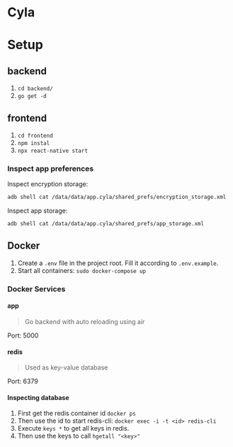 # Cyla

# Setup

## backend

1. `cd backend/`
1. `go get -d`

## frontend

1. `cd frontend`
1. `npm instal`
1. `npx react-native start`

### Inspect app preferences

Inspect encryption storage:
```bash
adb shell cat /data/data/app.cyla/shared_prefs/encryption_storage.xml
```

Inspect app storage:
```bash
adb shell cat /data/data/app.cyla/shared_prefs/app_storage.xml
```

## Docker

1. Create a `.env` file in the project root. Fill it according to `.env.example`.
1. Start all containers: `sudo docker-compose up`

### Docker Services

#### app
> Go backend with auto reloading using air

Port: 5000

#### redis

> Used as key-value database

Port: 6379

#### Inspecting database

1. First get the redis container id `docker ps`
1. Then use the id to start redis-cli: `docker exec -i -t <id> redis-cli`
1. Execute `keys *` to get all keys in redis.
1. Then use the keys to call `hgetall "<key>"`

